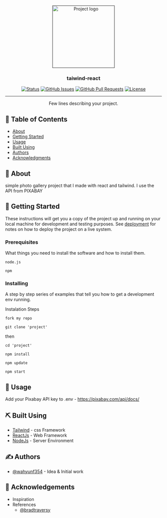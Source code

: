 <p align="center">
  <a href="" rel="noopener">
 <img width=200px height=200px src="https://i.imgur.com/6wj0hh6.jpg" alt="Project logo"></a>
</p>

<h3 align="center">taiwind-react</h3>

<div align="center">

[![Status](https://img.shields.io/badge/status-active-success.svg)]()
[![GitHub Issues](https://img.shields.io/github/issues/kylelobo/The-Documentation-Compendium.svg)](https://github.com/kylelobo/The-Documentation-Compendium/issues)
[![GitHub Pull Requests](https://img.shields.io/github/issues-pr/kylelobo/The-Documentation-Compendium.svg)](https://github.com/kylelobo/The-Documentation-Compendium/pulls)
[![License](https://img.shields.io/badge/license-MIT-blue.svg)](/LICENSE)

</div>

---

<p align="center"> Few lines describing your project.
    <br> 
</p>

## 📝 Table of Contents

- [About](#about)
- [Getting Started](#getting_started)
- [Usage](#usage)
- [Built Using](#built_using)
- [Authors](#authors)
- [Acknowledgments](#acknowledgement)

## 🧐 About <a name = "about"></a>

simple photo gallery project that I made with react and tailwind. I use the API from PIXABAY

## 🏁 Getting Started <a name = "getting_started"></a>

These instructions will get you a copy of the project up and running on your local machine for development and testing purposes. See [deployment](#deployment) for notes on how to deploy the project on a live system.

### Prerequisites

What things you need to install the software and how to install them.

```
node.js

npm
```

### Installing

A step by step series of examples that tell you how to get a development env running.

Instalation Steps

```
fork my repo

git clone 'project'
```

then

```
cd 'project'

npm install

npm update

npm start
```

## 🎈 Usage <a name="usage"></a>

Add your Pixabay API key to .env - https://pixabay.com/api/docs/

## ⛏️ Built Using <a name = "built_using"></a>

- [Tailwind](https://expressjs.com/) - css Framework
- [ReactJs](https://vuejs.org/) - Web Framework
- [NodeJs](https://nodejs.org/en/) - Server Environment

## ✍️ Authors <a name = "authors"></a>

- [@wahyunf354](https://github.com/wahyunf354) - Idea & Initial work

## 🎉 Acknowledgements <a name = "acknowledgement"></a>

- Inspiration
- References
  - [@bradtraversy](https://github.com/bradtraversy)
